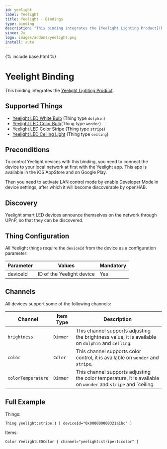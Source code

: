 ```yaml
---
id: yeelight
label: Yeelight
title: Yeelight - Bindings
type: binding
description: "This binding integrates the [Yeelight Lighting Product](https://www.yeelight.com/)."
since: 2x
logo: images/addons/yeelight.png
install: auto
---
```


<!-- Attention authors: Do not edit directly. Please add your changes to the appropriate source repository -->

{% include base.html %}

# Yeelight Binding

This binding integrates the [Yeelight Lighting Product](https://www.yeelight.com/).

## Supported Things

- [Yeelight LED White Bulb](https://www.yeelight.com/zh_CN/product/wifi-led-w) (Thing type `dolphin`)
- [Yeelight LED Color Bulb](https://www.yeelight.com/zh_CN/product/wifi-led-c)(Thing type `wonder`)
- [Yeelight LED Color Stripe](https://www.yeelight.com/zh_CN/product/pitaya) (Thing type `stripe`)
- [Yeelight LED Ceiling Light](https://www.yeelight.com/en_US/product/luna) (Thing type `ceiling`)

## Preconditions

To control Yeelight devices with this binding, you need to connect the device to your local network at first with the Yeelight app.
This app is available in the iOS AppStore and on Google Play.

Then you need to activate LAN control mode by enable Developer Mode in device settings, after which it will become discoverable by openHAB.

## Discovery

Yeelight smart LED devices announce themselves on the network through UPnP, so that they can be discovered.

## Thing Configuration

All Yeelight things require the `deviceId` from the device as a configuration parameter:

| Parameter           | Values                                    | Mandatory |
|---------------------|-------------------------------------------|-----------|
| deviceId            | ID of the Yeelight device                 | Yes       |

## Channels

All devices support some of the following channels:

| Channel | Item Type | Description |
|--------|------|------|
|`brightness` | `Dimmer` | This channel supports adjusting the brightness value, it is available on `dolphin` and `ceiling`.|
|`color` | `Color` | This channel supports color control, it is available on `wonder` and `stripe`.|
|`colorTemperature` | `Dimmer` | This channel supports adjusting the color temperature, it is available on `wonder` and `stripe` and `ceiling.|

## Full Example

Things:

```
Thing yeelight:stripe:1 [ deviceId="0x000000000321a1bc" ]
```

Items:

```
Color YeelightLEDColor { channel="yeelight:stripe:1:color" }
```
